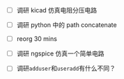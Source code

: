 * [ ] 调研 kicad 仿真电阻分压电路

* [ ] 调研 python 中的 path concatenate

* [ ] reorg 30 mins

* [ ] 调研 ngspice 仿真一个简单电路

* [ ] 调研`adduser`和`useradd`有什么不同？